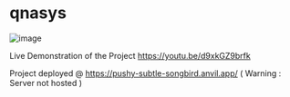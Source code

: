 # qnasys
![image](https://user-images.githubusercontent.com/70265851/151712957-b45e26b2-c49b-41c6-80dd-e7fc4cfc690d.png)


Live Demonstration of the Project  https://youtu.be/d9xkGZ9brfk

Project deployed  @ https://pushy-subtle-songbird.anvil.app/
( Warning : Server not hosted )
